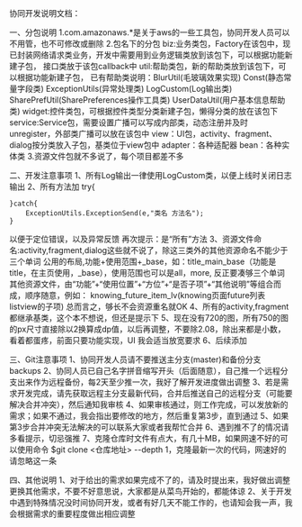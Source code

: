 协同开发说明文档：

一、分包说明
1.com.amazonaws.*是关于aws的一些工具包，协同开发人员可以不用管，也不可修改或删除
2.包名下的分包  biz:业务类包，Factory在该包中，现已封装网络请求类业务，开发中需要用到业务逻辑类放到该包下，可以根据功能新建子包，
                    接口类放于该包callback中
                util:帮助类包，新的帮助类放到该包下，可以根据功能新建子包，
                     已有帮助类说明：BlurUtil(毛玻璃效果实现)
                                     Const(静态常量字段类)
                                     ExceptionUtils(异常处理类)
                                     LogCustom(Log输出类)
                                     SharePrefUtil(SharePreferences操作工具类)
                                     UserDataUtil(用户基本信息帮助类)
                widget:控件类包，可根据控件类型分类新建子包，懒得分类的放在该包下
                service:Service包，需要设置广播可以写成内部类，动态注册并及时unregister，外部类广播可以放在该包中
                view：UI包，activity、fragment、dialog按分类放入子包，基类位于view包中
                adapter：各种适配器
                bean：各种实体类
3.资源文件包就不多说了，每个项目都差不多

二、开发注意事项
1、所有Log输出一律使用LogCustom类，以便上线时关闭日志输出
2、所有方法加
    try{

    }catch{
        ExceptionUtils.ExceptionSend(e,"类名 方法名");
    }
   以便于定位错误，以及异常反馈
   再次提示：是“所有”方法
3、资源文件命名:activity,fragment,dialog这些就不说了，除这三类外的其他资源命名不能少于三个单词
                公用的布局,功能+使用范围+_base，如：title_main_base（功能是title，在主页使用，_base），使用范围也可以是all，more,
                反正要凑够三个单词
                其他资源文件，由“功能”+“使用位置”+“方位”+“是否子项”+“其他说明”等组合而成，顺序随意，例如：
                knowing_future_item_lv(knowing页面future列表listview的子项)
                总而言之，够长不会资源重名就OK
4、所有的activity,fragment都继承基类，这个本不想说，但还是提示下
5、现在没有720的图，所有750的图的px尺寸直接除以2换算成dp值，以后再调整，不要除2.08，除出来都是小数，看着都蛋疼，前面只要功能实现，UI
   我会适当放宽要求
6、后续添加

三、Git注意事项
1、协同开发人员请不要推送主分支(master)和备份分支backups
2、协同人员已自己名字拼音缩写开头（后面随意），自己推一个远程分支出来作为远程备份，每2天至少推一次，我好了解开发进度做出调整
3、若是需求开发完成，请先获取远程主分支最新代码，合并后推送自己的远程分支（可能要解决合并冲突），然后通知我审核
4、如果审核通过，则工作完成，可以发放新的需求；如果不通过，我会指出要修改的地方，然后重复第3步，直到通过
5、如果第3步合并冲突无法解决的可以联系大家或者我帮忙合并
6、遇到推不了的情况请多看提示，切忌强推
7、克隆仓库时文件有点大，有几十MB，如果网速不好的可以使用命令 $git clone <仓库地址> --depth 1，克隆最新一次的代码，网速好的请忽略这一条

四、其他说明
1、对于给出的需求如果完成不了的，请及时提出来，我好做出调整更换其他需求，不要不好意思说，大家都是从菜鸟开始的，都能体谅
2、关于开发中遇到特殊情况没时间协同开发，或者有好几天不能工作的，也请知会我一声，我会根据需求的重要程度做出相应调整
